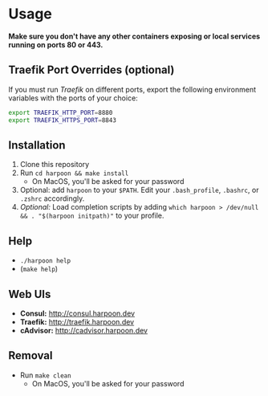 # Usage

**Make sure you don't have any other containers exposing or local
services running on ports 80 or 443.**

## Traefik Port Overrides (optional)

If you must run _Traefik_ on different ports, export the following
environment variables with the ports of your choice:

```bash
export TRAEFIK_HTTP_PORT=8880
export TRAEFIK_HTTPS_PORT=8843
```

## Installation

1. Clone this repository
2. Run `cd harpoon && make install`
   * On MacOS, you'll be asked for your password
3. Optional: add `harpoon` to your `$PATH`. Edit your `.bash_profile`,
   `.bashrc`, or `.zshrc` accordingly.
4. _Optional:_ Load completion scripts by adding `which harpoon > /dev/null && . "$(harpoon initpath)"` to your profile.

## Help

* `./harpoon help`
* (`make help`)

## Web UIs

* **Consul:** http://consul.harpoon.dev
* **Traefik:** http://traefik.harpoon.dev
* **cAdvisor:** http://cadvisor.harpoon.dev

## Removal

* Run `make clean`
  * On MacOS, you'll be asked for your password

